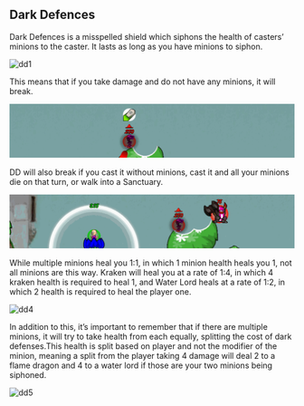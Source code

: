 ## Dark Defences


Dark Defences is a misspelled shield which siphons the health of casters’ minions to the caster. It lasts as long as you have minions to siphon.


![dd1](https://raw.githubusercontent.com/1IlIl/wikidata/main/underdark/gifs/dd1.gif)


This means that if you take damage and do not have any minions, it will break. 


![dd2](https://raw.githubusercontent.com/1IlIl/wikidata/main/underdark/gifs/dd2.gif)


DD will also break if you cast it without minions, cast it and all your minions die on that turn, or walk into a Sanctuary.


![dd3](https://raw.githubusercontent.com/1IlIl/wikidata/main/underdark/gifs/dd3.gif)


While multiple minions heal you 1:1, in which 1 minion health heals you 1, not all minions are this way. Kraken will heal you at a rate of 1:4, in which 4 kraken health is required to heal 1, and Water Lord heals at a rate of 1:2, in which 2 health is required to heal the player one. 


![dd4](https://raw.githubusercontent.com/1IlIl/wikidata/main/underdark/gifs/dd4.gif)


In addition to this, it’s important to remember that if there are multiple minions, it will try to take health from each equally, splitting the cost of dark defenses.This health is split based on player and not the modifier of the minion, meaning a split from the player taking 4 damage will deal 2 to a flame dragon and 4 to a water lord if those are your two minions being siphoned.


![dd5](https://raw.githubusercontent.com/1IlIl/wikidata/main/underdark/gifs/dd5.gif)


